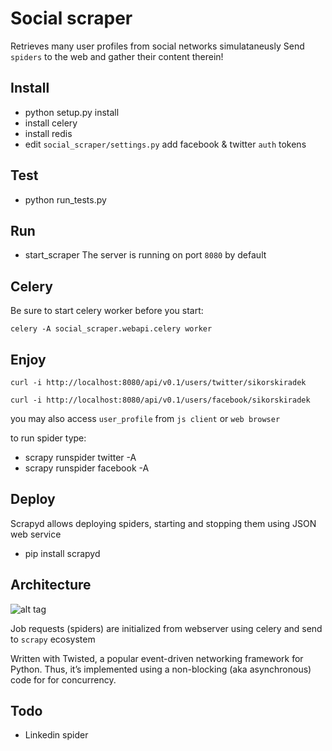 Social scraper                                                                                                          
==============

Retrieves many user profiles from social networks simulataneusly
Send `spiders` to the web and gather their content therein!

Install                                                                                                          
-------------                                                                                                           
- python setup.py install
- install celery
- install redis
- edit ```social_scraper/settings.py``` add facebook & twitter `auth` tokens

Test
----                                                                                 
- python run_tests.py

Run                                                                                                                     
---                                                                                                                   
- start_scraper
The server is running on port `8080` by default

Celery
------
Be sure to start celery worker before you start:
```
celery -A social_scraper.webapi.celery worker
```

Enjoy                                                                                                               
-----
```
curl -i http://localhost:8080/api/v0.1/users/twitter/sikorskiradek
```
```
curl -i http://localhost:8080/api/v0.1/users/facebook/sikorskiradek
```
you may also access `user_profile` from `js client` or `web browser`

to run spider type:
- scrapy runspider twitter -A <username>
- scrapy runspider facebook -A <username>

Deploy
------
Scrapyd allows deploying spiders, starting and stopping them using JSON web service
- pip install scrapyd

Architecture
-------------
![alt tag](http://doc.scrapy.org/en/latest/_images/scrapy_architecture.png)

Job requests (spiders) are initialized from webserver using celery and send to `scrapy` ecosystem

Written with Twisted, a popular event-driven networking framework for Python. Thus, it’s implemented using a non-blocking (aka asynchronous) code for for concurrency.

Todo
----
- Linkedin spider
